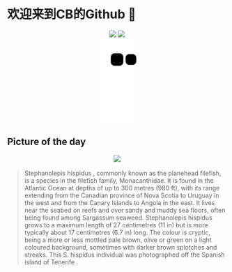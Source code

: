 
# 欢迎来到CB的Github 👋

<div align="center">
  <img height="137px" src="https://github-readme-stats.vercel.app/api?username=SuperCB&show_icons=true&theme=radical" />
  <img height="137px" src="https://github-readme-stats.vercel.app/api/top-langs/?username=SuperCB&hide_title=true&hide_border=true&layout=compact&langs_count=6&text_color=000&icon_color=fff" />
</div>


<div align="center">
    <img src="./contribution-snake/github-contribution-grid-snake.svg" />
</div>



## Picture of the day
<div align="center">
  <img width=400px src="https://upload.wikimedia.org/wikipedia/commons/thumb/9/96/Gallito_%28Stephanolepis_hispidus%29%2C_franja_marina_Teno-Rasca%2C_Tenerife%2C_Espa%C3%B1a%2C_2022-01-06%2C_DD_16.jpg/600px-Gallito_%28Stephanolepis_hispidus%29%2C_franja_marina_Teno-Rasca%2C_Tenerife%2C_Espa%C3%B1a%2C_2022-01-06%2C_DD_16.jpg" />
</div>

>Stephanolepis hispidus , commonly known as the planehead filefish, is a species in the  filefish  family, Monacanthidae. It is found in the Atlantic Ocean at depths of up to 300 metres (980 ft), with its range extending from the Canadian province of Nova Scotia to Uruguay in the west and from the Canary Islands to Angola in the east. It lives near the seabed on reefs and over sandy and muddy sea floors, often being found among  Sargassum  seaweed.  Stephanolepis hispidus  grows to a maximum length of 27 centimetres (11 in) but is more typically about 17 centimetres (6.7 in) long. The colour is cryptic, being a more or less mottled pale brown, olive or green on a light coloured background, sometimes with darker brown splotches and streaks. This  S. hispidus  individual was photographed off the Spanish island of  Tenerife .


